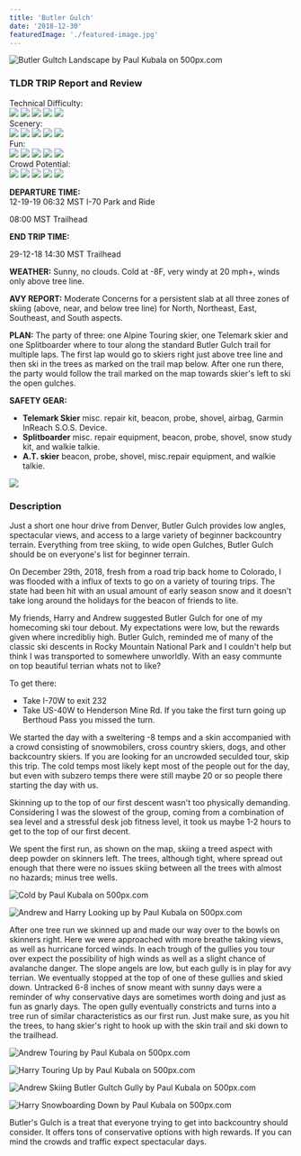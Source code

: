 ```yaml
---
title: 'Butler Gulch'
date: '2018-12-30'
featuredImage: './featured-image.jpg'
---
```


<!--Landscape-->
<div class='picture-container cover'>
    <img src='https://drscdn.500px.org/photo/290925955/m%3D900/v2?user_id=9643357&webp=true&sig=f0deee3850720832e5a629b6fa5683fbd23fd08d11754aaa0700bc246c68fb24' alt='Butler Gultch Landscape by Paul Kubala on 500px.com'>
  <a href='https://500px.com/photo/290925955/butler-gultch-landscape-by-paul-kubala' alt='Butler Gultch Landscape by Paul Kubala on 500px.com'></a>
</div>

<h3>TLDR TRIP Report and Review</h3>

<div class="ratting-grid">
  <div class="col">
    Technical Difficulty:
  </div>
  <div class="col">
    <img src="https://i.imgur.com/BbRJqcu.png" />
    <img src="https://i.imgur.com/YG99sE7.png" />
    <img src="https://i.imgur.com/YG99sE7.png" />
    <img src="https://i.imgur.com/YG99sE7.png" />
    <img src="https://i.imgur.com/YG99sE7.png" />
  </div>
</div>

<div class="ratting-grid">
  <div class="col">
  Scenery:
  </div>
  <div class="col">
    <img src="https://i.imgur.com/BbRJqcu.png" />
    <img src="https://i.imgur.com/BbRJqcu.png" />
    <img src="https://i.imgur.com/BbRJqcu.png" />
    <img src="https://i.imgur.com/BbRJqcu.png" />
    <img src="https://i.imgur.com/YG99sE7.png" />
  </div>
</div>

<div class="ratting-grid">
  <div class="col">
    Fun:
  </div>
  <div class="col">
    <img src="https://i.imgur.com/BbRJqcu.png" />
    <img src="https://i.imgur.com/BbRJqcu.png" />
    <img src="https://i.imgur.com/BbRJqcu.png" />
    <img src="https://i.imgur.com/BbRJqcu.png" />
    <img src="https://i.imgur.com/YG99sE7.png" />
  </div>
</div>

<div class="ratting-grid">
  <div class="col">
  Crowd Potential:
  </div>
  <div class="col">
    <img src="https://i.imgur.com/BbRJqcu.png" />
    <img src="https://i.imgur.com/BbRJqcu.png" />
    <img src="https://i.imgur.com/BbRJqcu.png" />
    <img src="https://i.imgur.com/BbRJqcu.png" />
    <img src="https://i.imgur.com/YG99sE7.png" />
  </div>
</div>

<div class="chunk">

**DEPARTURE TIME:**  
12-19-19 06:32 MST I-70 Park and Ride

08:00 MST Trailhead

</div>

<div class="chunk">

**END TRIP TIME:**

29-12-18 14:30 MST Trailhead

</div>
<div class="chunk">

**WEATHER:** Sunny, no clouds. Cold at -8F, very windy at 20 mph+, winds only above tree line.

</div>

<div class="chunk">

**AVY REPORT:** Moderate Concerns for a persistent slab at all three zones of skiing (above, near, and below tree line) for North, Northeast, East, Southeast, and South aspects.

</div>
<div class="chunk">

**PLAN:** The party of three: one Alpine Touring skier, one Telemark skier and one Splitboarder where to tour along the standard Butler Gulch trail for multiple laps. The first lap would go to skiers right just above tree line and then ski in the trees as marked on the trail map below. After one run there, the party would follow the trail marked on the map towards skier's left to ski the open gulches.

</div>

<div class="chunk">

**SAFETY GEAR:**

- **Telemark Skier** misc. repair kit, beacon, probe, shovel, airbag, Garmin InReach S.O.S. Device.
- **Splitboarder** misc. repair equipment, beacon, probe, shovel, snow study kit, and walkie talkie.
- **A.T. skier** beacon, probe, shovel, misc.repair equipment, and walkie talkie.
  </div>
  <div class="topo-map">
    <img src='https://i.imgur.com/rc0CQFh.jpg' />
  </div>

<h3>Description</h3>
Just a short one hour drive from Denver, Butler Gulch provides low angles, spectacular views, and access to a large variety of beginner backcountry terrain. Everything from tree skiing, to wide open Gulches, Butler Gulch should be on everyone's list for beginner terrain.

On December 29th, 2018, fresh from a road trip back home to Colorado, I was flooded with a influx of texts to go on a variety of touring trips. The state had been hit with an usual amount of early season snow and it doesn't take long around the holidays for the beacon of friends to lite.

My friends, Harry and Andrew suggested Butler Gulch for one of my homecoming ski tour debout. My expectations were low, but the rewards given where incredibliy high. Butler Gulch, reminded me of many of the classic ski descents in Rocky Mountain National Park and I couldn't help but think I was transported to somewhere unworldly. With an easy communte on top beautiful terrian whats not to like?

To get there:

- Take I-70W to exit 232
- Take US-40W to Henderson Mine Rd. If you take the first turn going up Berthoud Pass you missed the turn.

We started the day with a sweltering -8 temps and a skin accompanied with a crowd consisting of snowmobilers, cross country skiers, dogs, and other backcountry skiers. If you are looking for an uncrowded seculded tour, skip this trip. The cold temps most likely kept most of the people out for the day, but even with subzero temps there were still maybe 20 or so people there starting the day with us.

Skinning up to the top of our first descent wasn't too physically demanding. Considering I was the slowest of the group, coming from a combination of sea level and a stressful desk job fitness level, it took us maybe 1-2 hours to get to the top of our first decent.

We spent the first run, as shown on the map, skiing a treed aspect with deep powder on skinners left. The trees, although tight, where spread out enough that there were no issues skiing between all the trees with almost no hazards; minus tree wells.

<!--Harry Frozen-->
<div class='picture-container'>
  <p>
    <img src='https://drscdn.500px.org/photo/290926655/m%3D900/v2?user_id=9643357&webp=true&sig=dea7394d679e7c99750ec5d6fcc23f69f0a13db23e6a1d6a8efa62dd8a5aa9ca' alt='Cold by Paul Kubala on 500px.com'>
  </p>
  <a href='https://500px.com/photo/290926655/cold-by-paul-kubala' alt='Cold by Paul Kubala on 500px.com'></a>
</div>

<!--Andrew and Harry Looking up-->
<div class='picture-container'>
  <p>
    <img src='https://drscdn.500px.org/photo/290926007/m%3D900/v2?user_id=9643357&webp=true&sig=15f2253b28211c61bca89937e7e4dfb5f92719a19bec1b6f26efb69871a7a605' alt='Andrew and Harry Looking up by Paul Kubala on 500px.com'>
  </p>
  <a href='https://500px.com/photo/290926007/andrew-and-harry-looking-up-by-paul-kubala' alt='Andrew and Harry Looking up by Paul Kubala on 500px.com'></a>
</div>

After one tree run we skinned up and made our way over to the bowls on skinners right. Here we were approached with more breathe taking views, as well as hurricane forced winds. In each trough of the gullies you tour over expect the possibility of high winds as well as a slight chance of avalanche danger. The slope angels are low, but each gully is in play for avy terrian. We eventually stopped at the top of one of these gullies and skied down. Untracked 6-8 inches of snow meant with sunny days were a reminder of why conservative days are sometimes worth doing and just as fun as gnarly days. The open gully eventually constricts and turns into a tree run of similar characteristics as our first run. Just make sure, as you hit the trees, to hang skier's right to hook up with the skin trail and ski down to the trailhead.

<div class='picture-container'>
  <p>
    <img src='https://drscdn.500px.org/photo/290926023/m%3D900/v2?user_id=9643357&webp=true&sig=ef818861d0c1823c960ef4554a2ef7a1a8d0ad46f922961efa822cbb3eb79695' alt='Andrew Touring by Paul Kubala on 500px.com'>
  </p>
  <a href='https://500px.com/photo/290926023/andrew-touring-by-paul-kubala' alt='Andrew Touring by Paul Kubala on 500px.com'></a>
</div>
<div class='picture-container'>
  <p>
    <img src='https://drscdn.500px.org/photo/290926027/m%3D900/v2?user_id=9643357&webp=true&sig=184b01fb23a1fc553217d84d15ab86e94e47da8d024c018bf880f21ef2b5290d' alt='Harry Touring Up by Paul Kubala on 500px.com'>
  </p>
  <a href='https://500px.com/photo/290926027/harry-touring-up-by-paul-kubala' alt='Harry Touring Up by Paul Kubala on 500px.com'></a>
</div>
<div class='picture-container'>
  <p>
    <img src='https://drscdn.500px.org/photo/290925913/m%3D900/v2?user_id=9643357&webp=true&sig=a45cde97cc45e71be16314bcc2a99c2e7b1381c199021257128e67b7f05bfecf' alt='Andrew Skiing Butler Gultch Gully by Paul Kubala on 500px.com'>
  </p>
  <a href='https://500px.com/photo/290925913/andrew-skiing-butler-gultch-gully-by-paul-kubala' alt='Andrew Skiing Butler Gultch Gully by Paul Kubala on 500px.com'></a>
</div>
<div class='picture-container'>
  <p>
    <img src='https://drscdn.500px.org/photo/290926675/m%3D900/v2?user_id=9643357&webp=true&sig=9d46a61be0a009782a30dc1c1fd69e6261aa5f85304a44e356a2f1e88fb81837' alt='Harry Snowboarding Down by Paul Kubala on 500px.com'>
  </p>
  <a href='https://500px.com/photo/290926675/harry-snowboarding-down-by-paul-kubala' alt='Harry Snowboarding Down by Paul Kubala on 500px.com'></a>
</div>

Butler's Gulch is a treat that everyone trying to get into backcountry should consider. It offers tons of conservative options with high rewards. If you can mind the crowds and traffic expect spectacular days.
